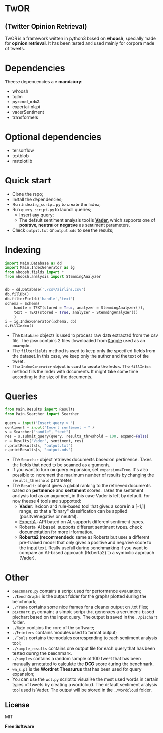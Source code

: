 # TwOR
## (Twitter Opinion Retrieval)

TwOR is a framework written in python3 based on **whoosh**, specially made for **opinion retrieval**. It has been tested and used mainly for corpora made of tweets.
# Dependencies 
Theese dependencies are **mandatory**:
- whoosh
- tqdm
- pyexcel_ods3
- expertai-nlapi
- vaderSentiment
- transformers
# Optional dependencies
- tensorflow
- textblob
- matplotlib
# Quick start
+ Clone the repo;
+ Install the dependencies;
+ Run `indexing_script.py` to create the Index;
+ Run `query_script.py` to launch queries;
    + Insert any query;
    + The default sentiment analysis tool is [**Vader**](https://github.com/cjhutto/vaderSentiment), which supports one of **positive**, **neutral** or **negative** as sentiment parameters.
+ Check `output.txt` or `output.ods` to see the results;

# Indexing


```python
import Main.Database as dd
import Main.IndexGenerator as ig
from whoosh.fields import *
from whoosh.analysis import StemmingAnalyzer


db = dd.Database('./csv/airline.csv')
db.fillDb()
db.filterFields('handle','text')
schema = Schema(
    handle = TEXT(stored = True, analyzer = StemmingAnalyzer()),
    text = TEXT(stored = True, analyzer = StemmingAnalyzer())
    )
i = ig.IndexGenerator(schema, db)
i.fillIndex()
```
+ The `Database` objects is used to process raw data extracted from the csv file. The /csv contains 2 files downloaded from [Kaggle](https://www.kaggle.com/) used as an example.
+ The `filterFields` method is used to keep only the specified fields from the dataset. In      this case, we keep only the author and the text of the tweet.
+ The `IndexGenerator` object is used to create the Index. The `fillIndex` method fills the Index with documents. It might take some time according to the size of the documents.

# Queries
```python
from Main.Results import Results
from Main.Searcher import Searcher

query = input("Insert query > ")
sentiment = input("Insert sentiment > " )
s = Searcher("handle", "text")
res = s.submit_query(query, results_threshold = 100, expand=False)
r = Results("Vader", sentiment, res)
r.printResults(s, "output.txt")
r.printResults(s, "output.ods")
```
+ The `Searcher` object retrieves documents based on pertinence. Takes the fields that need to be scanned as arguments.
+ If you want to turn on query expansion, set `expansion=True`. It's also possible to increment the maximum number of results by changing the `results_threshold` parameter;
+ The `Results` object gives a global ranking to the retrieved documents based on **pertinence** and **sentiment** scores. Takes the sentiment analysis tool as an argument, in this case Vader is left by default. For now theese 4 tools are supported:
    + **Vader**: lexicon and rule-based tool that gives a score in a [-1,1] range, so that a "binary" classification can be applied (positve/negative or neutral).
    + [ExpertAI](https://pypi.org/project/expertai-nlapi/): API based on AI, supports different sentiment types.
    + [Roberta](https://huggingface.co/docs/transformers/model_doc/roberta); AI based, supports different sentiment types, check documentation for more information.
    + **Roberta2 (recommended)**: same as Roberta but uses a different pre-trained model that only gives a positive and negative score to the input text. Really usefull during benchmarking if you want to compare an AI-based approach (Roberta2) to a symbolic approach (Vader).
# Other
+ `benchmark.py` contains a script used for performance evaluation;
+ `./BenchGraphs` is the output folder for the graphs plotted during the benchmark;
+ `./frame` contains some nice frames for a cleaner output on .txt files;
+ `piechart.py` contains a simple script that generates a sentiment-based piechart based on the input query. The output is saved in the `./piechart` folder.
+ `./Main` contains the core of the software;
+ `./Printers` contains modules used to format output;
+ `./Tools` contains the modules corresponding to each sentiment analysis tool;
+ `./sample_results` contains one output file for each query that has been tested during the benchmark.
+ `./samples` contains a random sample of 100 tweet that has been manually annotated to calculate the **DCG** score during the benchmark.
+ `wn_s.pl` is the **Wordnet Thesaurus** that has been used for query expansion;
+ You can use the `wcl.py` script to visualize the most used words in certain types of tweets by creating a wordcloud. The default sentiment analysis tool used is Vader. The output will be stored in the `./Wordcloud` folder.



## License

MIT

**Free Software**
